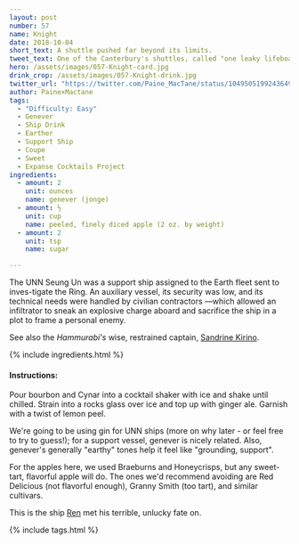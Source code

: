 ```yaml
---
layout: post
number: 57
name: Knight
date: 2018-10-04
short_text: A shuttle pushed far beyond its limits. 
tweet_text: One of the Canterbury's shuttles, called "one leaky lifeboat" by Naomi Nagata - but it carried 5 Cant crew 50,000 km to investigate the Scopuli's distress signal, then thru the Cant's own debris to the Donnager.
hero: /assets/images/057-Knight-card.jpg
drink_crop: /assets/images/057-Knight-drink.jpg
twitter_url: "https://twitter.com/Paine_MacTane/status/1049505199243649024"
author: Paine×Mactane
tags:
  - "Difficulty: Easy"
  - Genever
  - Ship Drink
  - Earther
  - Support Ship
  - Coupe
  - Sweet
  - Expanse Cocktails Project
ingredients:
  - amount: 2
    unit: ounces
    name: genever (jonge)
  - amount: ½
    unit: cup
    name: peeled, finely diced apple (2 oz. by weight)
  - amount: 2
    unit: tsp
    name: sugar

---
```


The UNN Seung Un was a support ship assigned to the Earth fleet sent to inves-tigate the Ring. An auxiliary vessel, its security was low, and its technical needs were handled by civilian contractors —which allowed an infiltrator to sneak an explosive charge aboard and sacrifice the ship in a plot to frame a personal enemy.

See also the *Hammurabi's* wise, restrained captain, [Sandrine Kirino](/cocktails/2018/06/07/sandrine-kirino/).

{% include ingredients.html %}

#### Instructions:

Pour bourbon and Cynar into a cocktail shaker with ice and shake until chilled. Strain into a rocks glass over ice and top up with ginger ale. Garnish with a twist of lemon peel.

We're going to be using gin for UNN ships (more on why later - or feel free to try to guess!); for a support vessel, genever is nicely related. Also, genever's generally "earthy" tones help it feel like "grounding, support".

For the apples here, we used Braeburns and Honeycrisps, but any sweet-tart, flavorful apple will do. The ones we'd recommend avoiding are Red Delicious (not flavorful enough), Granny Smith (too tart), and similar cultivars.

This is the ship [Ren](/cocktails/2018/08/30/ren-hazuki/) met his terrible, unlucky fate on. 

{% include tags.html %}

